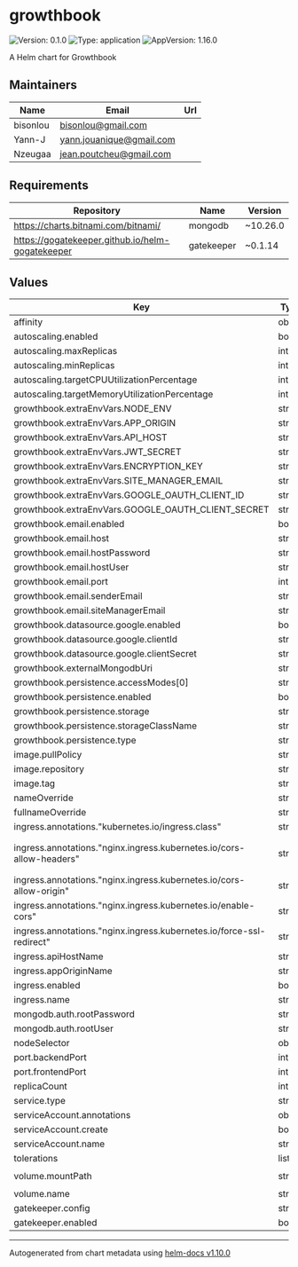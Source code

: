 # growthbook

![Version: 0.1.0](https://img.shields.io/badge/Version-0.1.0-informational?style=flat-square) ![Type: application](https://img.shields.io/badge/Type-application-informational?style=flat-square) ![AppVersion: 1.16.0](https://img.shields.io/badge/AppVersion-1.16.0-informational?style=flat-square)

A Helm chart for Growthbook

## Maintainers

| Name | Email | Url |
| ---- | ------ | --- |
| bisonlou | <bisonlou@gmail.com> |  |
| Yann-J | <yann.jouanique@gmail.com> |  |
| Nzeugaa | <jean.poutcheu@gmail.com> |  |

## Requirements

| Repository | Name | Version |
|------------|------|---------|
| https://charts.bitnami.com/bitnami/ | mongodb | ~10.26.0 |
| https://gogatekeeper.github.io/helm-gogatekeeper | gatekeeper | ~0.1.14 |

## Values

| Key | Type | Default | Description |
|-----|------|---------|-------------|
| affinity | object | `{}` |  |
| autoscaling.enabled | bool | `false` |  |
| autoscaling.maxReplicas | int | `100` |  |
| autoscaling.minReplicas | int | `1` |  |
| autoscaling.targetCPUUtilizationPercentage | int | `80` |  |
| autoscaling.targetMemoryUtilizationPercentage | int | `80` |  |
| growthbook.extraEnvVars.NODE_ENV | string | `"production"` |  |
| growthbook.extraEnvVars.APP_ORIGIN | string | `"https://my-app-origin.io:443"` |  |
| growthbook.extraEnvVars.API_HOST | string | `"https://my-api-host.io:443"` |  |
| growthbook.extraEnvVars.JWT_SECRET | string | `"jwtSecretString"` |  |
| growthbook.extraEnvVars.ENCRYPTION_KEY | string | `"encryptionKeyString"` |  |
| growthbook.extraEnvVars.SITE_MANAGER_EMAIL | string | `""` |  |
| growthbook.extraEnvVars.GOOGLE_OAUTH_CLIENT_ID | string | `""` |  |
| growthbook.extraEnvVars.GOOGLE_OAUTH_CLIENT_SECRET | string | `""` |  |
| growthbook.email.enabled | bool | `false` |  |
| growthbook.email.host | string | `""` |  |
| growthbook.email.hostPassword | string | `""` |  |
| growthbook.email.hostUser | string | `""` |  |
| growthbook.email.port | int | `25` |  |
| growthbook.email.senderEmail | string | `""` |  |
| growthbook.email.siteManagerEmail | string | `""` |  |
| growthbook.datasource.google.enabled | bool | `false` |  |
| growthbook.datasource.google.clientId | string | `""` |  |
| growthbook.datasource.google.clientSecret | string | `""` |  |
| growthbook.externalMongodbUri | string | `""` |  |
| growthbook.persistence.accessModes[0] | string | `"ReadWriteMany"` |  |
| growthbook.persistence.enabled | bool | `true` |  |
| growthbook.persistence.storage | string | `"1Gi"` |  |
| growthbook.persistence.storageClassName | string | `"-"` |  |
| growthbook.persistence.type | string | `"emptyDir"` |  |
| image.pullPolicy | string | `"Always"` |  |
| image.repository | string | `"growthbook/growthbook"` |  |
| image.tag | string | `"latest"` |  |
| nameOverride | string | `""` |  |
| fullnameOverride | string | `""` |  |
| ingress.annotations."kubernetes.io/ingress.class" | string | `"nginx"` |  |
| ingress.annotations."nginx.ingress.kubernetes.io/cors-allow-headers" | string | `"Authorization,Referer,sec-ch-ua,sec-ch-ua-mobile,sec-ch-ua-platform,User-Agent,X-Organization,Content-Type"` |  |
| ingress.annotations."nginx.ingress.kubernetes.io/cors-allow-origin" | string | `"https://my-app-origin.io"` |  |
| ingress.annotations."nginx.ingress.kubernetes.io/enable-cors" | string | `"true"` |  |
| ingress.annotations."nginx.ingress.kubernetes.io/force-ssl-redirect" | string | `"true"` |  |
| ingress.apiHostName | string | `"my-api-host.io"` |  |
| ingress.appOriginName | string | `"my-app-origin.io"` |  |
| ingress.enabled | bool | `false` |  |
| ingress.name | string | `"growthbook-ingress"` |  |
| mongodb.auth.rootPassword | string | `"password"` |  |
| mongodb.auth.rootUser | string | `"root"` |  |
| nodeSelector | object | `{}` |  |
| port.backendPort | int | `3100` |  |
| port.frontendPort | int | `3000` |  |
| replicaCount | int | `1` |  |
| service.type | string | `"ClusterIP"` |  |
| serviceAccount.annotations | object | `{}` |  |
| serviceAccount.create | bool | `true` |  |
| serviceAccount.name | string | `""` |  |
| tolerations | list | `[]` |  |
| volume.mountPath | string | `"/usr/local/src/app/packages/back-end/uploads"` |  |
| volume.name | string | `"uploads-persistent-storage"` |  |
| gatekeeper.config | string | `nil` |  |
| gatekeeper.enabled | bool | `false` |  |

----------------------------------------------
Autogenerated from chart metadata using [helm-docs v1.10.0](https://github.com/norwoodj/helm-docs/releases/v1.10.0)
